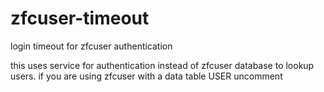 zfcuser-timeout
===============

login timeout for zfcuser authentication

this uses service for authentication instead of zfcuser database to lookup users. if you are using zfcuser with a data table USER uncomment 
